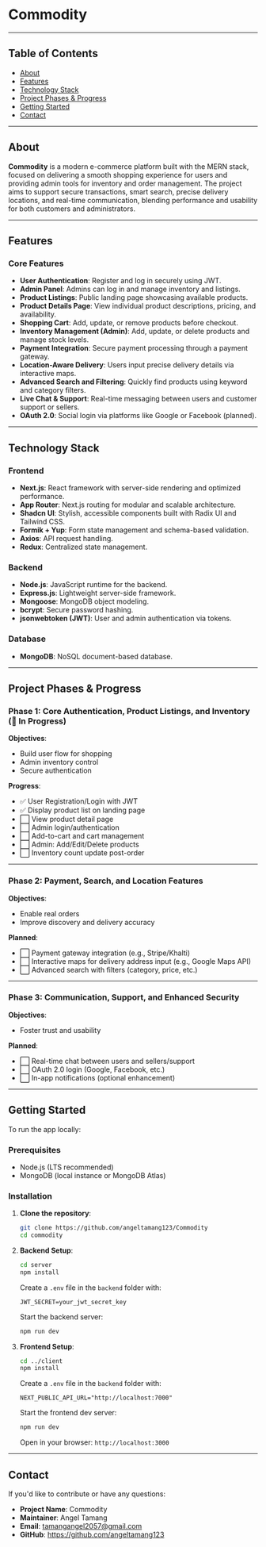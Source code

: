 # Commodity

---

## Table of Contents

- [About](#about)
- [Features](#features)
- [Technology Stack](#technology-stack)
- [Project Phases & Progress](#project-phases--progress)
- [Getting Started](#getting-started)
- [Contact](#contact)

---

## About

**Commodity** is a modern e-commerce platform built with the MERN stack, focused on delivering a smooth shopping experience for users and providing admin tools for inventory and order management. The project aims to support secure transactions, smart search, precise delivery locations, and real-time communication, blending performance and usability for both customers and administrators.

---

## Features

### Core Features

- **User Authentication**: Register and log in securely using JWT.
- **Admin Panel**: Admins can log in and manage inventory and listings.
- **Product Listings**: Public landing page showcasing available products.
- **Product Details Page**: View individual product descriptions, pricing, and availability.
- **Shopping Cart**: Add, update, or remove products before checkout.
- **Inventory Management (Admin)**: Add, update, or delete products and manage stock levels.
- **Payment Integration**: Secure payment processing through a payment gateway.
- **Location-Aware Delivery**: Users input precise delivery details via interactive maps.
- **Advanced Search and Filtering**: Quickly find products using keyword and category filters.
- **Live Chat & Support**: Real-time messaging between users and customer support or sellers.
- **OAuth 2.0**: Social login via platforms like Google or Facebook (planned).

---

## Technology Stack

### Frontend

- **Next.js**: React framework with server-side rendering and optimized performance.
- **App Router**: Next.js routing for modular and scalable architecture.
- **Shadcn UI**: Stylish, accessible components built with Radix UI and Tailwind CSS.
- **Formik + Yup**: Form state management and schema-based validation.
- **Axios**: API request handling.
- **Redux**: Centralized state management.

### Backend

- **Node.js**: JavaScript runtime for the backend.
- **Express.js**: Lightweight server-side framework.
- **Mongoose**: MongoDB object modeling.
- **bcrypt**: Secure password hashing.
- **jsonwebtoken (JWT)**: User and admin authentication via tokens.

### Database

- **MongoDB**: NoSQL document-based database.

---

## Project Phases & Progress

### Phase 1: Core Authentication, Product Listings, and Inventory (🚧 In Progress)

**Objectives**:

- Build user flow for shopping
- Admin inventory control
- Secure authentication

**Progress**:

- ✅ User Registration/Login with JWT
- ✅ Display product list on landing page
- ⬜ View product detail page
- ⬜ Admin login/authentication
- ⬜ Add-to-cart and cart management
- ⬜ Admin: Add/Edit/Delete products
- ⬜ Inventory count update post-order

---

### Phase 2: Payment, Search, and Location Features

**Objectives**:

- Enable real orders
- Improve discovery and delivery accuracy

**Planned**:

- ⬜ Payment gateway integration (e.g., Stripe/Khalti)
- ⬜ Interactive maps for delivery address input (e.g., Google Maps API)
- ⬜ Advanced search with filters (category, price, etc.)

---

### Phase 3: Communication, Support, and Enhanced Security

**Objectives**:

- Foster trust and usability

**Planned**:

- ⬜ Real-time chat between users and sellers/support
- ⬜ OAuth 2.0 login (Google, Facebook, etc.)
- ⬜ In-app notifications (optional enhancement)

---

## Getting Started

To run the app locally:

### Prerequisites

- Node.js (LTS recommended)
- MongoDB (local instance or MongoDB Atlas)

### Installation

1. **Clone the repository**:

   ```bash
   git clone https://github.com/angeltamang123/Commodity
   cd commodity
   ```

2. **Backend Setup**:

   ```bash
   cd server
   npm install
   ```

   Create a `.env` file in the `backend` folder with:

   ```env
   JWT_SECRET=your_jwt_secret_key
   ```

   Start the backend server:

   ```bash
   npm run dev
   ```

3. **Frontend Setup**:

   ```bash
   cd ../client
   npm install
   ```

   Create a `.env` file in the `backend` folder with:

   ```env
   NEXT_PUBLIC_API_URL="http://localhost:7000"
   ```

   Start the frontend dev server:

   ```bash
   npm run dev
   ```

   Open in your browser: `http://localhost:3000`

---

## Contact

If you'd like to contribute or have any questions:

- **Project Name**: Commodity
- **Maintainer**: Angel Tamang
- **Email**: tamangangel2057@gmail.com
- **GitHub**: https://github.com/angeltamang123
